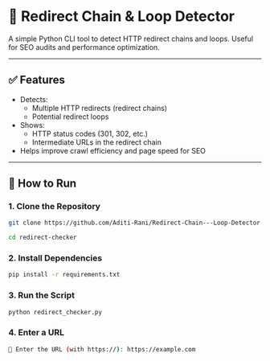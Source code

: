 # 🔁 Redirect Chain & Loop Detector

A simple Python CLI tool to detect HTTP redirect chains and loops. Useful for SEO audits and performance optimization.

---

## ✅ Features

- Detects:
  - Multiple HTTP redirects (redirect chains)
  - Potential redirect loops
- Shows:
  - HTTP status codes (301, 302, etc.)
  - Intermediate URLs in the redirect chain
- Helps improve crawl efficiency and page speed for SEO

---

## 🚀 How to Run

### 1. Clone the Repository

```bash
git clone https://github.com/Aditi-Rani/Redirect-Chain---Loop-Detector
```
```bash
cd redirect-checker
```
### 2. Install Dependencies
```bash
pip install -r requirements.txt
```
### 3. Run the Script
```bash
python redirect_checker.py
```
### 4. Enter a URL
```bash
🔗 Enter the URL (with https://): https://example.com
```
